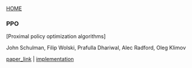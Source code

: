 [HOME](../README.md)

### PPO

[Proximal policy optimization algorithms]

John Schulman, Filip Wolski, Prafulla Dhariwal, Alec Radford, Oleg Klimov

[paper_link](https://arxiv.org/pdf/1707.06347.pdf) | [implementation](https://github.com/CUN-bjy/gym-ppo-keras)

<br/>


